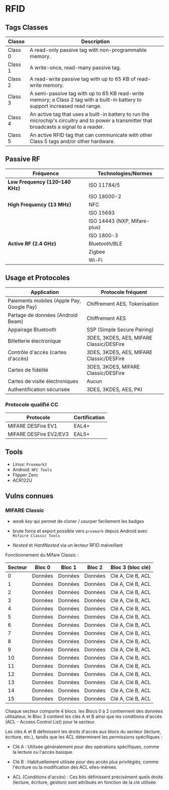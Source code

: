 # RFID

## Tags Classes

| Classe | Description|
|--------|-----------------------------------------------------------------------------|
| Class 0 | A read-only passive tag with non-programmable memory.   |
| Class 1 | A write-once, read-many passive tag.|
| Class 2 | A read-write passive tag with up to 65 KB of read-write memory.   |
| Class 3 | A semi-passive tag with up to 65 KB read-write memory; a Class 2 tag with a built-in battery to support increased read range. |
| Class 4 | An active tag that uses a built-in battery to run the microchip's circuitry and to power a transmitter that broadcasts a signal to a reader. |
| Class 5 | An active RFID tag that can communicate with other Class 5 tags and/or other hardware. |

## Passive RF

| **Fréquence**    | **Technologies/Normes** |
|-----------------------|---------------------------------------------|
| **Low Frequency (120–140 KHz)** | ISO 11784/5    |
|   | ISO 18000-2|
| **High Frequency (13 MHz)**| NFC  |
|   | ISO 15693  |
|   | ISO 14443 (NXP, Mifare-plus)   |
|   | ISO 1800-3 |
| **Active RF (2.4 GHz)** | Bluetooth/BLE  |
|   | Zigbee|
|   | Wi-Fi |


## Usage et Protocoles

| Application| Protocole fréquent |
|-------|-------|
| Paiements mobiles (Apple Pay, Google Pay) | Chiffrement AES, Tokenisation  |
| Partage de données (Android Beam) | Chiffrement AES |
| Appairage Bluetooth  | SSP (Simple Secure Pairing)  |
| Billetterie électronique  | 3DES, 3KDES, AES, MIFARE Classic/DESFire |
| Contrôle d'accès (cartes d'accès) | 3DES, 3KDES, AES, MIFARE Classic/DESFire |
| Cartes de fidélité   | 3DES, 3KDES, MIFARE Classic/DESFire |
| Cartes de visite électroniques | Aucun |
| Authentification sécurisée| 3DES, 3KDES, AES, PKI |

### Protocole qualifié CC

| Protocole | Certification |
|-----|----|
| MIFARE DESFire EV1 | EAL4+ |
| MIFARE DESFire EV2/EV3 | EAL5+ |

## Tools

* Linux: `Proxmark3`
* Android: `NFC Tools`
* Flipper Zero
* ACR122U

## Vulns connues

### MIFARE Classic

* *weak key* qui permet de cloner / usurper facilement les badges

* brute force et export possible vers `proxmark` depuis Android avec `Mifaire Classic Tools`

* *Nested* et *HardNested* via un lecteur RFID malveillant


Fonctionnement du Mifare Classic : 

| Secteur | Bloc 0            | Bloc 1            | Bloc 2            | Bloc 3 (bloc clé) |
|---------|-------------------|-------------------|-------------------|-------------------|
| 0       | Données           | Données           | Données           | Clé A, Clé B, ACL|
| 1       | Données           | Données           | Données           | Clé A, Clé B, ACL|
| 2       | Données           | Données           | Données           | Clé A, Clé B, ACL|
| 3       | Données           | Données           | Données           | Clé A, Clé B, ACL|
| 4       | Données           | Données           | Données           | Clé A, Clé B, ACL|
| 5       | Données           | Données           | Données           | Clé A, Clé B, ACL|
| 6       | Données           | Données           | Données           | Clé A, Clé B, ACL|
| 7       | Données           | Données           | Données           | Clé A, Clé B, ACL|
| 8       | Données           | Données           | Données           | Clé A, Clé B, ACL|
| 9       | Données           | Données           | Données           | Clé A, Clé B, ACL|
| 10      | Données           | Données           | Données           | Clé A, Clé B, ACL|
| 11      | Données           | Données           | Données           | Clé A, Clé B, ACL|
| 12      | Données           | Données           | Données           | Clé A, Clé B, ACL|
| 13      | Données           | Données           | Données           | Clé A, Clé B, ACL|
| 14      | Données           | Données           | Données           | Clé A, Clé B, ACL|
| 15      | Données           | Données           | Données           | Clé A, Clé B, ACL|

Chaque secteur comporte 4 blocs. les Blocs 0 à 2 contiennent des données utilisateur, le Bloc 3 contient les clés A et B ainsi que les conditions d'accès (ACL - Access Control List) pour le secteur.

Les clés A et B définissent les droits d'accès aux blocs du secteur (lecture, écriture, etc.), tandis que les ACL déterminent les permissions spécifiques :

* Clé A : Utilisée généralement pour des opérations spécifiques, comme la lecture ou l'accès basique.

* Clé B : Habituellement utilisée pour des accès plus privilégiés, comme l'écriture ou la modification des ACL elles-mêmes.

* ACL (Conditions d'accès) : Ces bits définissent précisément quels droits (lecture, écriture, gestion) sont attribués en fonction de la clé utilisée.


